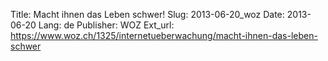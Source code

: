 Title: Macht ihnen das Leben schwer!
Slug: 2013-06-20_woz
Date: 2013-06-20
Lang: de
Publisher: WOZ
Ext_url: https://www.woz.ch/1325/internetueberwachung/macht-ihnen-das-leben-schwer
